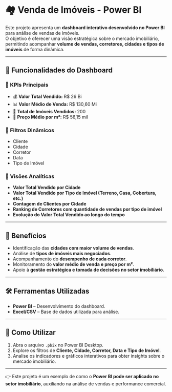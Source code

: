 # 🏘️ Venda de Imóveis - Power BI  

Este projeto apresenta um **dashboard interativo desenvolvido no Power BI** para análise de vendas de imóveis.  
O objetivo é oferecer uma visão estratégica sobre o mercado imobiliário, permitindo acompanhar **volume de vendas, corretores, cidades e tipos de imóveis** de forma dinâmica.  

---

## 🚀 Funcionalidades do Dashboard  

### 📌 KPIs Principais  
- 💰 **Valor Total Vendido:** R$ 26 Bi  
- 📊 **Valor Médio de Venda:** R$ 130,60 Mi  
- 🏡 **Total de Imóveis Vendidos:** 200  
- 📐 **Preço Médio por m²:** R$ 56,15 mil  

### 📌 Filtros Dinâmicos  
- Cliente  
- Cidade  
- Corretor  
- Data  
- Tipo de Imóvel  

### 📌 Visões Analíticas  
- **Valor Total Vendido por Cidade**  
- **Valor Total Vendido por Tipo de Imóvel (Terreno, Casa, Cobertura, etc.)**  
- **Contagem de Clientes por Cidade**  
- **Ranking de Corretores com quantidade de vendas por tipo de imóvel**  
- **Evolução do Valor Total Vendido ao longo do tempo**  

---

## 🎯 Benefícios  

- Identificação das **cidades com maior volume de vendas**.  
- Análise de **tipos de imóveis mais negociados**.  
- Acompanhamento do **desempenho de cada corretor**.  
- Monitoramento do **valor médio de venda e preço por m²**.  
- Apoio à **gestão estratégica e tomada de decisões no setor imobiliário**.  

---

## 🛠️ Ferramentas Utilizadas  

- **Power BI** – Desenvolvimento do dashboard.  
- **Excel/CSV** – Base de dados utilizada para análise.  

---

## 📌 Como Utilizar  

1. Abra o arquivo `.pbix` no Power BI Desktop.  
2. Explore os filtros de **Cliente, Cidade, Corretor, Data e Tipo de Imóvel**.  
3. Analise os indicadores e gráficos interativos para obter insights sobre o mercado imobiliário.  

---

👉 Este projeto é um exemplo de como o **Power BI pode ser aplicado no setor imobiliário**, auxiliando na análise de vendas e performance comercial.  
